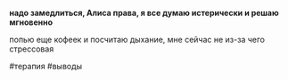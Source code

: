 **надо замедлиться, Алиса права, я все думаю истерически и решаю мгновенно**

  

попью еще кофеек и посчитаю дыхание, мне сейчас не из-за чего стрессовая

#терапия #выводы